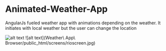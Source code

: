 # Animated-Weather-App

AngularJs fueled weather app with animations depending on the weather. It initiates with local weather but the user can change the location

![alt text](WeatherAppBrowser/public_html/screens/murmanskscreen.jpg)
![alt text](Weather\ App\ Browser/public_html/screens/rioscreen.jpg)
